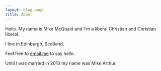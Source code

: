 ```yaml
---
layout: blog_page
title: About
---
```

Hello. My name is Mike McQuaid and I'm a liberal Christian and Christian liberal.

I live in Edinburgh, Scotland.<br>

Feel free to [email me](mailto:mike@mikemcquaid.com) to say hello.

Until I was married in 2010 my name was Mike Arthur.
